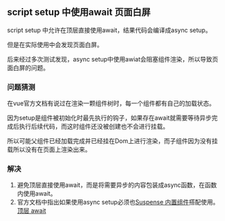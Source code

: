 ## script setup 中使用await 页面白屏

script setup 中允许在顶层直接使用await，结果代码会编译成async setup。

但是在实际使用中会发现页面白屏。

后来经过多次测试发现，async setup中使用awiat会阻塞组件渲染，所以导致页面白屏的问题。

### 问题猜测

在vue官方文档有说过在渲染一颗组件树时，每一个组件都有自己的加载状态。

因为setup是组件被初始化时最先执行的钩子，如果存在await就需要等待异步完成后执行后续代码，而这时组件还没被创建也不会进行挂载。

所以可能父组件已经加载完成并已经挂在Dom上进行渲染，而子组件因为没有挂载所以没有在页面上渲染出来。

### 解决

1. 避免顶层直接使用await，而是将需要异步的内容包装成async函数，在函数内使用await。
2. 官方文档中指出如果使用async setup必须也[Suspense 内置组件](https://cn.vuejs.org/guide/built-ins/suspense.html)搭配使用。[顶层 await](https://cn.vuejs.org/api/sfc-script-setup.html#top-level-await)